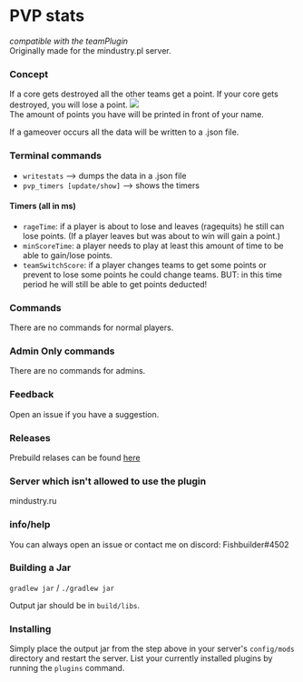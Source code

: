 # PVP stats
*compatible with the teamPlugin*
<br/> Originally made for the mindustry.pl server.

### Concept
If a core gets destroyed all the other teams get a point. If your core gets destroyed, you will lose a point.
![](https://github.com/J-VdS/pvpStatsPlugin/blob/master/name.PNG)<br/>
The amount of points you have will be printed in front of your name.
 
If a gameover occurs all the data will be written to a .json file.

### Terminal commands
* `writestats` --> dumps the data in a .json file
* `pvp_timers [update/show]` --> shows the timers
#### Timers (all in ms)
* `rageTime`: if a player is about to lose and leaves (ragequits) he still can lose points. (If a player leaves but was about to win will gain a point.) 
* `minScoreTime`: a player needs to play at least this amount of time to be able to gain/lose points.
* `teamSwitchScore`: if a player changes teams to get some points or prevent to lose some points he could change teams. BUT: in this time period he will still be able to get points deducted!

### Commands
There are no commands for normal players.

### Admin Only commands
There are no commands for admins.

### Feedback
Open an issue if you have a suggestion.

### Releases
Prebuild relases can be found [here](https://github.com/J-VdS/pvpStatsPlugin/releases)

### Server which isn't allowed to use the plugin
mindustry.ru

### info/help
You can always open an issue or contact me on discord: Fishbuilder#4502

### Building a Jar 

`gradlew jar` / `./gradlew jar`

Output jar should be in `build/libs`.


### Installing

Simply place the output jar from the step above in your server's `config/mods` directory and restart the server.
List your currently installed plugins by running the `plugins` command.

